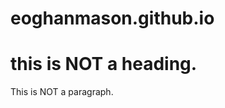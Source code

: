 # eoghanmason.github.io
<!DOCTYPE html>
<html>
<title>HTML WEBSITE </title>
<body>

<h1>this is NOT a heading.</h1>
<p>This is NOT a paragraph.</p>

</body>
</html>
